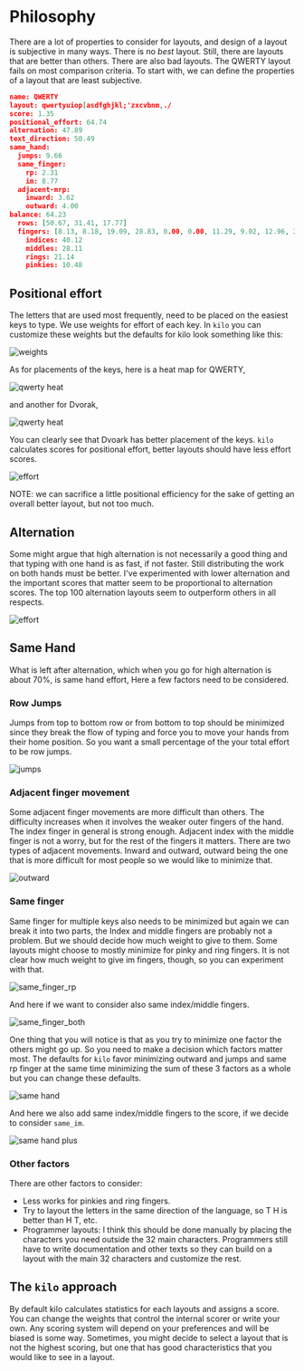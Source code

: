 # Philosophy

There are a lot of properties to consider for layouts, and
design of a layout is subjective in many ways. There is no *best*
layout. Still, there are layouts that are better than others. There are
also bad layouts. The QWERTY layout fails on most
comparison criteria. To start with, we can define the properties of a
layout that are least subjective.

```json
name: QWERTY
layout: qwertyuiop[asdfghjkl;'zxcvbnm,./
score: 1.35
positional_effort: 64.74
alternation: 47.89
text_direction: 50.49
same_hand:
  jumps: 9.66
  same_finger:
    rp: 2.31
    im: 8.77
  adjacent-mrp:
    inward: 3.62
    outward: 4.00
balance: 64.23
  rows: [50.67, 31.41, 17.77]
  fingers: [8.13, 8.18, 19.09, 28.83, 0.00, 0.00, 11.29, 9.02, 12.96, 2.35]
    indices: 40.12
    middles: 28.11
    rings: 21.14
    pinkies: 10.48
```

## Positional effort

The letters that are used most frequently, need to be
placed on the easiest keys to type. We use weights for effort
of each key. In `kilo` you can customize these weights but the defaults
for kilo look something like this:

![weights](images/weights.svg)

As for placements of the keys, here is a heat map for QWERTY, 

![qwerty heat](images/QWERTY.heat.svg)

and another for Dvorak,

![qwerty heat](images/Dvorak.heat.svg)

You can clearly see that Dvoark has better placement of the keys.  `kilo` 
calculates scores for positional effort, better layouts should have less effort scores.

![effort](images/layouts.db.positional_effort.svg)

NOTE: we can sacrifice a little positional efficiency for the sake of
getting an overall better layout, but not too much.

## Alternation

Some might argue that high alternation is not necessarily a good
thing and that typing with one hand is as fast, if not faster. Still
distributing the work on both hands must be better. I've experimented with 
lower alternation and the important scores that
matter seem to be proportional to alternation scores. The top 100
alternation layouts seem to outperform others in all respects.

![effort](images/layouts.db.alternation.svg)

## Same Hand

What is left after alternation, which when you go for high alternation
is about 70%, is same hand effort,  Here a few factors need to be considered.

### Row Jumps

Jumps from top to bottom row or from bottom to top
should be minimized since they break the flow of typing and force you to
move your hands from their home position. So you want a small percentage
of the your total effort to be row jumps.

![jumps](images/layouts.db.jumps.svg)

### Adjacent finger movement

Some adjacent finger movements are more difficult than others. The
difficulty increases when it involves the weaker outer fingers of the hand. The
index finger in general is strong enough. Adjacent index with the middle finger
is not a worry, but for the rest of the fingers it matters. There are two types of adjacent
movements. Inward and outward, outward being the one that is more difficult
for most people so we would like to minimize that.

![outward](images/layouts.db.outward.svg)

### Same finger

Same finger for multiple keys also needs to be minimized but again we
can break it into two parts, the Index and middle fingers are probably not a
problem. But we should decide how much weight to give to them. Some layouts might 
choose to mostly minimize for pinky and ring fingers. It is not clear
how much weight to give im fingers, though, so you can experiment with
that.

![same_finger_rp](images/layouts.db.same_finger_rp.svg)

And here if we want to consider also same index/middle fingers.

![same_finger_both](images/layouts.db.same_finger_both.svg)

One thing that you will notice is that as you try to minimize one 
factor the others might go up. So you need to make a decision
which factors matter most. The defaults for `kilo` favor minimizing 
outward and jumps and same rp finger at the same time minimizing
the sum of these 3 factors as a whole but you can change these defaults.

![same hand](images/layouts.db.same_hand_effort.svg)

And here we also add same index/middle fingers to the score, if
we decide to consider `same_im`. 

![same hand plus](images/layouts.db.same_hand_effort_im.svg)

### Other factors

There are other factors to consider:

- Less works for pinkies and ring fingers.
- Try to layout the letters in the same direction of the language, so T
  H is better than H T, etc.
- Programmer layouts: I think this should be done manually by placing
  the characters you need outside the 32 main characters. Programmers
  still have to write documentation and other texts so they can build on
  a layout with the main 32 characters and customize the rest. 

## The `kilo` approach

By default kilo calculates statistics for each layouts and assigns 
a score. You can change the weights that control the internal scorer or
write your own. Any
scoring system will depend on your preferences and will be biased is some way.
Sometimes, you might decide to select a layout that is not the highest scoring,
but one that has good characteristics that you would like to see in a layout.

